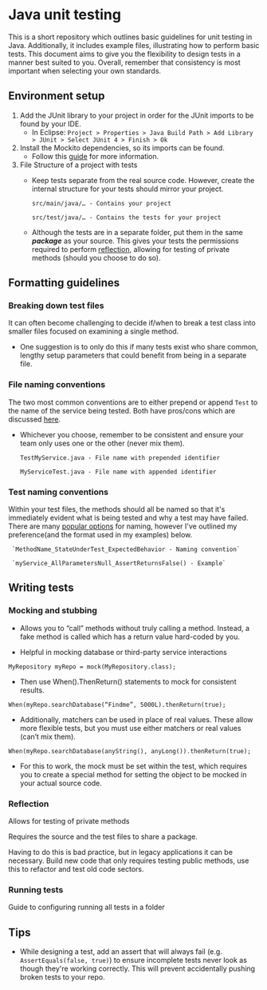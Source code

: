 # Java unit testing
This is a short repository which outlines basic guidelines for unit testing in Java. Additionally, it includes example files, illustrating how to perform basic tests. This document aims to give you the flexibility to design tests in a manner best suited to you. Overall, remember that consistency is most important when selecting your own standards.

## Environment setup
1. Add the JUnit library to your project in order for the JUnit imports to be found by your IDE.
    * In Eclipse: `Project > Properties > Java Build Path > Add Library > JUnit > Select JUnit 4 > Finish > Ok`
2. Install the Mockito dependencies, so its imports can be found.
    * Follow this [guide](http://www.vogella.com/tutorials/Mockito/article.html#mockito_installation) for more information.
3. File Structure of a project with tests
   * Keep tests separate from the real source code. However, create the internal structure for your tests should mirror your project.
   
      `src/main/java/… - Contains your project`
   
      `src/test/java/… - Contains the tests for your project`
   
   * Although the tests are in a separate folder, put them in the same **_package_** as your source. This gives your tests the permissions required to perform [reflection](https://docs.oracle.com/javase/tutorial/reflect/), allowing for testing of private methods (should you choose to do so).

## Formatting guidelines
### Breaking down test files
It can often become challenging to decide if/when to break a test class into smaller files focused on examining a single method.
* One suggestion is to only do this if many tests exist who share common, lengthy setup parameters that could benefit from being in a separate file.

### File naming conventions
The two most common conventions are to either prepend or append `Test` to the name of the service being tested. Both have pros/cons which are discussed [here](https://stackoverflow.com/questions/3146821/naming-convention-junit-suffix-or-prefix-test).
   * Whichever you choose, remember to be consistent and ensure your team only uses one or the other (never mix them).

     `TestMyService.java - File name with prepended identifier`

     `MyServiceTest.java - File name with appended identifier`

### Test naming conventions
Within your test files, the methods should all be named so that it's immediately evident what is being tested and why a test may have failed. There are many [popular options](https://dzone.com/articles/7-popular-unit-test-naming) for naming, however I've outlined my preference(and the format used in my examples) below.

     `MethodName_StateUnderTest_ExpectedBehavior - Naming convention`

     `myService_AllParametersNull_AssertReturnsFalse() - Example`

## Writing tests
### Mocking and stubbing
* Allows you to “call” methods without truly calling a method. Instead, a fake method is called which has a return value hard-coded by you.

* Helpful in mocking database or third-party service interactions

`MyRepository myRepo = mock(MyRepository.class);`

* Then use When().ThenReturn() statements to mock for consistent results.

`When(myRepo.searchDatabase(“Findme”, 5000L).thenReturn(true);`

* Additionally, matchers can be used in place of real values. These allow more flexible tests, but you must use either matchers or real values (can’t mix them).

`When(myRepo.searchDatabase(anyString(), anyLong()).thenReturn(true);`

* For this to work, the mock must be set within the test, which requires you to create a special method for setting the object to be mocked in your actual source code.

### Reflection
Allows for testing of private methods

Requires the source and the test files to share a package.

Having to do this is bad practice, but in legacy applications it can be necessary. Build new code that only requires testing public methods, use this to refactor and test old code sectors.

### Running tests

Guide to configuring running all tests in a folder

## Tips
* While designing a test, add an assert that will always fail (e.g. `AssertEquals(false, true)`) to ensure incomplete tests never look as though they're working correctly. This will prevent accidentally pushing broken tests to your repo.

